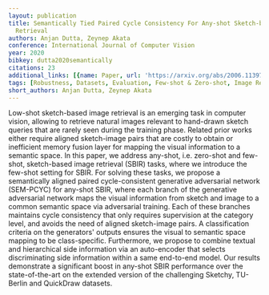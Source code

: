 ```yaml
---
layout: publication
title: Semantically Tied Paired Cycle Consistency For Any-shot Sketch-based Image
  Retrieval
authors: Anjan Dutta, Zeynep Akata
conference: International Journal of Computer Vision
year: 2020
bibkey: dutta2020semantically
citations: 23
additional_links: [{name: Paper, url: 'https://arxiv.org/abs/2006.11397'}]
tags: [Robustness, Datasets, Evaluation, Few-shot & Zero-shot, Image Retrieval]
short_authors: Anjan Dutta, Zeynep Akata
---
```

Low-shot sketch-based image retrieval is an emerging task in computer vision,
allowing to retrieve natural images relevant to hand-drawn sketch queries that
are rarely seen during the training phase. Related prior works either require
aligned sketch-image pairs that are costly to obtain or inefficient memory
fusion layer for mapping the visual information to a semantic space. In this
paper, we address any-shot, i.e. zero-shot and few-shot, sketch-based image
retrieval (SBIR) tasks, where we introduce the few-shot setting for SBIR. For
solving these tasks, we propose a semantically aligned paired cycle-consistent
generative adversarial network (SEM-PCYC) for any-shot SBIR, where each branch
of the generative adversarial network maps the visual information from sketch
and image to a common semantic space via adversarial training. Each of these
branches maintains cycle consistency that only requires supervision at the
category level, and avoids the need of aligned sketch-image pairs. A
classification criteria on the generators' outputs ensures the visual to
semantic space mapping to be class-specific. Furthermore, we propose to combine
textual and hierarchical side information via an auto-encoder that selects
discriminating side information within a same end-to-end model. Our results
demonstrate a significant boost in any-shot SBIR performance over the
state-of-the-art on the extended version of the challenging Sketchy, TU-Berlin
and QuickDraw datasets.